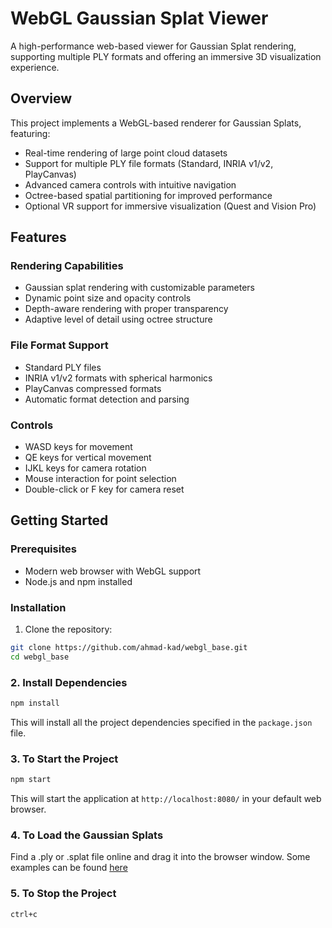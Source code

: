 # WebGL Gaussian Splat Viewer

A high-performance web-based viewer for Gaussian Splat rendering, supporting multiple PLY formats and offering an immersive 3D visualization experience.

## Overview

This project implements a WebGL-based renderer for Gaussian Splats, featuring:

- Real-time rendering of large point cloud datasets
- Support for multiple PLY file formats (Standard, INRIA v1/v2, PlayCanvas)
- Advanced camera controls with intuitive navigation
- Octree-based spatial partitioning for improved performance
- Optional VR support for immersive visualization (Quest and Vision Pro)

## Features

### Rendering Capabilities
- Gaussian splat rendering with customizable parameters
- Dynamic point size and opacity controls
- Depth-aware rendering with proper transparency
- Adaptive level of detail using octree structure

### File Format Support
- Standard PLY files
- INRIA v1/v2 formats with spherical harmonics
- PlayCanvas compressed formats
- Automatic format detection and parsing

### Controls
- WASD keys for movement
- QE keys for vertical movement
- IJKL keys for camera rotation
- Mouse interaction for point selection
- Double-click or F key for camera reset

## Getting Started

### Prerequisites
- Modern web browser with WebGL support
- Node.js and npm installed

### Installation

1. Clone the repository:

```bash
git clone https://github.com/ahmad-kad/webgl_base.git
cd webgl_base
```

### 2. Install Dependencies

```bash
npm install
```

This will install all the project dependencies specified in the `package.json` file.

### 3. To Start the Project
```bash
npm start
```

This will start the application at `http://localhost:8080/` in your default web browser.

### 4. To Load the Gaussian Splats

Find a .ply or .splat file online and drag it into the browser window.
Some examples can be found [here](https://huggingface.co/VladKobranov/splats/tree/main)

### 5. To Stop the Project
```bash
ctrl+c
```
